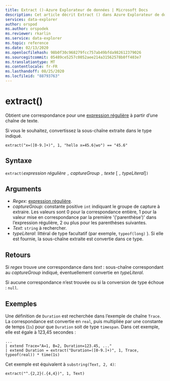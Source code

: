 ```yaml
---
title: Extract ()-Azure Explorateur de données | Microsoft Docs
description: Cet article décrit Extract () dans Azure Explorateur de données.
services: data-explorer
author: orspod
ms.author: orspodek
ms.reviewer: rkarlin
ms.service: data-explorer
ms.topic: reference
ms.date: 02/13/2020
ms.openlocfilehash: 98b0f30c968279fcc757ab49bfda982612379026
ms.sourcegitcommit: 05489ce5257c0052aee214a31562578b0ff403e7
ms.translationtype: MT
ms.contentlocale: fr-FR
ms.lasthandoff: 08/25/2020
ms.locfileid: "88793763"
---
```

# <a name="extract"></a>extract()

Obtient une correspondance pour une [expression régulière](./re2.md) à partir d’une chaîne de texte. 

Si vous le souhaitez, convertissez la sous-chaîne extraite dans le type indiqué.

```kusto
extract("x=([0-9.]+)", 1, "hello x=45.6|wo") == "45.6"
```

## <a name="syntax"></a>Syntaxe

`extract(`*expression régulière* `,` *captureGroup* `,` *texte* [ `,` *typeLiteral*]`)`

## <a name="arguments"></a>Arguments

* *Regex*: [expression régulière](./re2.md).
* *captureGroup*: constante positive `int` indiquant le groupe de capture à extraire. Les valeurs sont 0 pour la correspondance entière, 1 pour la valeur mise en correspondance par la première '('parenthèse')' dans l’expression régulière, 2 ou plus pour les parenthèses suivantes.
* *Text*: `string` à rechercher.
* *typeLiteral*: littéral de type facultatif (par exemple, `typeof(long)` ). Si elle est fournie, la sous-chaîne extraite est convertie dans ce type. 

## <a name="returns"></a>Retours

Si *regex* trouve une correspondance dans *text* : sous-chaîne correspondant au *captureGroup* indiqué, éventuellement convertie en *typeLiteral*.

Si aucune correspondance n’est trouvée ou si la conversion de type échoue : `null`. 

## <a name="examples"></a>Exemples

Une définition de `Duration` est recherchée dans l’exemple de chaîne `Trace`. La correspondance est convertie en `real`, puis multipliée par une constante de temps (`1s`) pour que `Duration` soit de type `timespan`. Dans cet exemple, elle est égale à 123,45 secondes :

```kusto
...
| extend Trace="A=1, B=2, Duration=123.45, ..."
| extend Duration = extract("Duration=([0-9.]+)", 1, Trace, typeof(real)) * time(1s) 
```

Cet exemple est équivalent à `substring(Text, 2, 4)`:

```kusto
extract("^.{2,2}(.{4,4})", 1, Text)
```